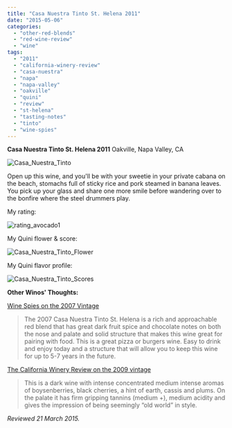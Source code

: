 ```yaml
---
title: "Casa Nuestra Tinto St. Helena 2011"
date: "2015-05-06"
categories: 
  - "other-red-blends"
  - "red-wine-review"
  - "wine"
tags: 
  - "2011"
  - "california-winery-review"
  - "casa-nuestra"
  - "napa"
  - "napa-valley"
  - "oakville"
  - "quini"
  - "review"
  - "st-helena"
  - "tasting-notes"
  - "tinto"
  - "wine-spies"
---
```


**Casa Nuestra Tinto St. Helena 2011** Oakville, Napa Valley, CA

![Casa_Nuestra_Tinto](http://s3.amazonaws.com/thegourmez-wpmedia/2015/05/Casa_Nuestra_Tinto-333x500.jpg)

Open up this wine, and you'll be with your sweetie in your private cabana on the beach, stomachs full of sticky rice and pork steamed in banana leaves. You pick up your glass and share one more smile before wandering over to the bonfire where the steel drummers play.

My rating:

![rating_avocado1](http://s3.amazonaws.com/thegourmez-wpmedia/2009/02/rating_avocado1.gif)

My Quini flower & score:

![Casa_Nuestra_Tinto_Flower](http://s3.amazonaws.com/thegourmez-wpmedia/2015/05/Casa_Nuestra_Tinto_Flower.jpg)

My Quini flavor profile:

![Casa_Nuestra_Tinto_Scores](http://s3.amazonaws.com/thegourmez-wpmedia/2015/05/Casa_Nuestra_Tinto_Scores.jpg)

**Other Winos' Thoughts:**

[Wine Spies on the 2007 Vintage](https://winespies.com/sales/1019-casa-nuestra-2007-tinto-st-helena-napa-valley-red-wine)

> The 2007 Casa Nuestra Tinto St. Helena is a rich and approachable red blend that has great dark fruit spice and chocolate notes on both the nose and palate and solid structure that makes this wine great for pairing with food. This is a great pizza or burgers wine. Easy to drink and enjoy today and a structure that will allow you to keep this wine for up to 5-7 years in the future.

[The California Winery Review on the 2009 vintage](http://www.californiawinetastingadventures.net/2013/03/casa-nuestra-winery-and-vineyards.html)

> This is a dark wine with intense concentrated medium intense aromas of boysenberries, black cherries, a hint of earth, cassis and plums. On the palate it has firm gripping tannins (medium +), medium acidity and gives the impression of being seemingly “old world” in style.

_Reviewed 21 March 2015._
